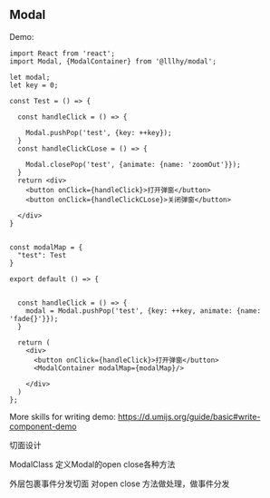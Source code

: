 ## Modal

Demo:

```tsx
import React from 'react';
import Modal, {ModalContainer} from '@lllhy/modal';

let modal;
let key = 0;

const Test = () => {

  const handleClick = () => {

    Modal.pushPop('test', {key: ++key});
  }
  const handleClickCLose = () => {

    Modal.closePop('test', {animate: {name: 'zoomOut'}});
  }
  return <div>
    <button onClick={handleClick}>打开弹窗</button>
    <button onClick={handleClickCLose}>关闭弹窗</button>

  </div>
}


const modalMap = {
  "test": Test
}

export default () => {


  const handleClick = () => {
    modal = Modal.pushPop('test', {key: ++key, animate: {name: 'fade{}'}});
  }

  return (
    <div>
      <button onClick={handleClick}>打开弹窗</button>
      <ModalContainer modalMap={modalMap}/>

    </div>
  )
};
```

More skills for writing demo: https://d.umijs.org/guide/basic#write-component-demo

切面设计

ModalClass 定义Modal的open close各种方法

外层包裹事件分发切面 对open close 方法做处理，做事件分发
